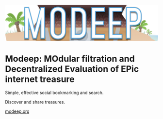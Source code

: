 ![home page logo](https://github.com/julianlk522/modeep-frontend/raw/main/public/home.webp)

# Modeep: MOdular filtration and Decentralized Evaluation of EPic internet treasure

Simple, effective social bookmarking and search.

Discover and share treasures.

[modeep.org](https://modeep.org)

